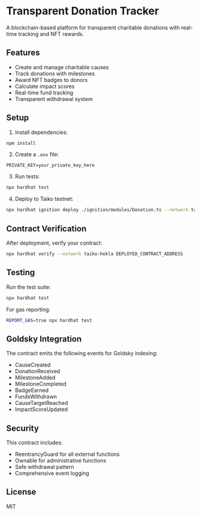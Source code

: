 # Transparent Donation Tracker

A blockchain-based platform for transparent charitable donations with real-time tracking and NFT rewards.

## Features

- Create and manage charitable causes
- Track donations with milestones
- Award NFT badges to donors
- Calculate impact scores
- Real-time fund tracking
- Transparent withdrawal system

## Setup

1. Install dependencies:

```bash
npm install
```

2. Create a `.env` file:

```
PRIVATE_KEY=your_private_key_here
```

3. Run tests:

```bash
npx hardhat test
```

4. Deploy to Taiko testnet:

```bash
npx hardhat ignition deploy ./ignition/modules/Donation.ts --network taiko-hekla
```

## Contract Verification

After deployment, verify your contract:

```bash
npx hardhat verify --network taiko-hekla DEPLOYED_CONTRACT_ADDRESS
```

## Testing

Run the test suite:

```bash
npx hardhat test
```

For gas reporting:

```bash
REPORT_GAS=true npx hardhat test
```

## Goldsky Integration

The contract emits the following events for Goldsky indexing:

- CauseCreated
- DonationReceived
- MilestoneAdded
- MilestoneCompleted
- BadgeEarned
- FundsWithdrawn
- CauseTargetReached
- ImpactScoreUpdated

## Security

This contract includes:

- ReentrancyGuard for all external functions
- Ownable for administrative functions
- Safe withdrawal pattern
- Comprehensive event logging

## License

MIT

